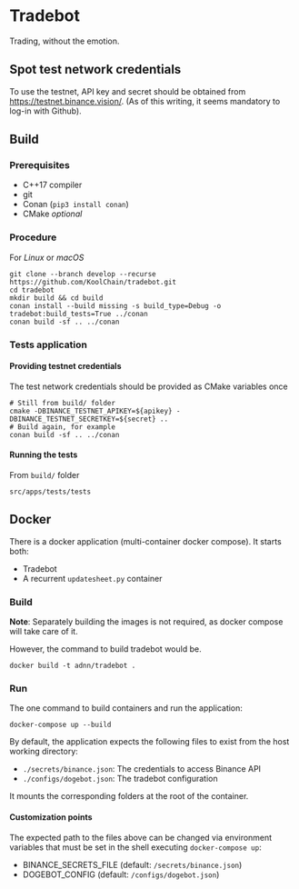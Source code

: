 # Tradebot

Trading, without the emotion.

## Spot test network credentials

To use the testnet, API key and secret should be obtained from https://testnet.binance.vision/.
(As of this writing, it seems mandatory to log-in with Github).


## Build

### Prerequisites

* C++17 compiler
* git
* Conan (`pip3 install conan`)
* CMake *optional*

### Procedure

For *Linux* or *macOS*

```
git clone --branch develop --recurse https://github.com/KoolChain/tradebot.git
cd tradebot
mkdir build && cd build
conan install --build missing -s build_type=Debug -o tradebot:build_tests=True ../conan
conan build -sf .. ../conan
```

### Tests application

#### Providing testnet credentials

The test network credentials should be provided as CMake variables once

```
# Still from build/ folder
cmake -DBINANCE_TESTNET_APIKEY=${apikey} -DBINANCE_TESTNET_SECRETKEY=${secret} ..
# Build again, for example
conan build -sf .. ../conan
```

#### Running the tests

From `build/` folder

```
src/apps/tests/tests
```

## Docker

There is a docker application (multi-container docker compose).
It starts both:

* Tradebot
* A recurrent `updatesheet.py` container

### Build

**Note**: Separately building the images is not required, as docker compose will take care of it.

However, the command to build tradebot would be.

    docker build -t adnn/tradebot .

### Run

The one command to build containers and run the application:

    docker-compose up --build

By default, the application expects the following files to exist from the host working directory:

* `./secrets/binance.json`: The credentials to access Binance API
* `./configs/dogebot.json`: The tradebot configuration

It mounts the corresponding folders at the root of the container.


#### Customization points

The expected path to the files above can be changed via environment variables that must be
set in the shell executing `docker-compose up`:

* BINANCE_SECRETS_FILE (default: `/secrets/binance.json`)
* DOGEBOT_CONFIG (default: `/configs/dogebot.json`)
